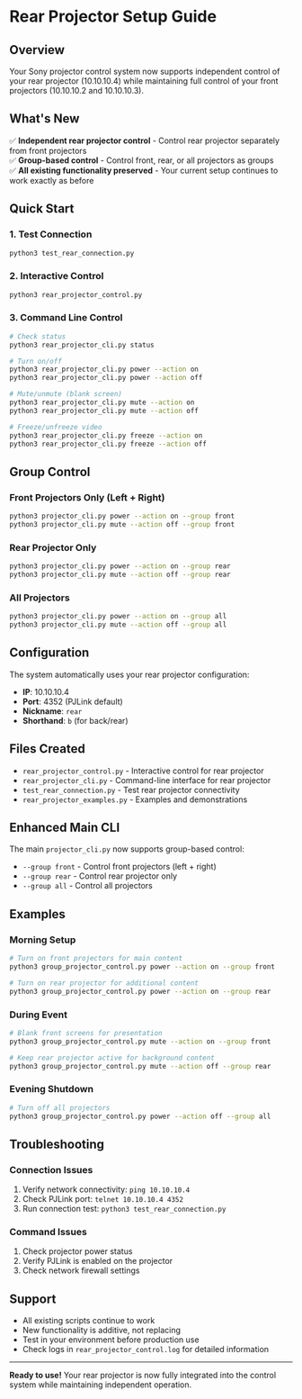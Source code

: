 # Rear Projector Setup Guide

## Overview

Your Sony projector control system now supports independent control of your rear projector (10.10.10.4) while maintaining full control of your front projectors (10.10.10.2 and 10.10.10.3).

## What's New

✅ **Independent rear projector control** - Control rear projector separately from front projectors  
✅ **Group-based control** - Control front, rear, or all projectors as groups  
✅ **All existing functionality preserved** - Your current setup continues to work exactly as before  

## Quick Start

### 1. Test Connection
```bash
python3 test_rear_connection.py
```

### 2. Interactive Control
```bash
python3 rear_projector_control.py
```

### 3. Command Line Control
```bash
# Check status
python3 rear_projector_cli.py status

# Turn on/off
python3 rear_projector_cli.py power --action on
python3 rear_projector_cli.py power --action off

# Mute/unmute (blank screen)
python3 rear_projector_cli.py mute --action on
python3 rear_projector_cli.py mute --action off

# Freeze/unfreeze video
python3 rear_projector_cli.py freeze --action on
python3 rear_projector_cli.py freeze --action off
```

## Group Control

### Front Projectors Only (Left + Right)
```bash
python3 projector_cli.py power --action on --group front
python3 projector_cli.py mute --action off --group front
```

### Rear Projector Only
```bash
python3 projector_cli.py power --action on --group rear
python3 projector_cli.py mute --action off --group rear
```

### All Projectors
```bash
python3 projector_cli.py power --action on --group all
python3 projector_cli.py mute --action off --group all
```

## Configuration

The system automatically uses your rear projector configuration:
- **IP**: 10.10.10.4
- **Port**: 4352 (PJLink default)
- **Nickname**: `rear`
- **Shorthand**: `b` (for back/rear)

## Files Created

- `rear_projector_control.py` - Interactive control for rear projector
- `rear_projector_cli.py` - Command-line interface for rear projector
- `test_rear_connection.py` - Test rear projector connectivity
- `rear_projector_examples.py` - Examples and demonstrations

## Enhanced Main CLI

The main `projector_cli.py` now supports group-based control:
- `--group front` - Control front projectors (left + right)
- `--group rear` - Control rear projector only
- `--group all` - Control all projectors

## Examples

### Morning Setup
```bash
# Turn on front projectors for main content
python3 group_projector_control.py power --action on --group front

# Turn on rear projector for additional content
python3 group_projector_control.py power --action on --group rear
```

### During Event
```bash
# Blank front screens for presentation
python3 group_projector_control.py mute --action on --group front

# Keep rear projector active for background content
python3 group_projector_control.py mute --action off --group rear
```

### Evening Shutdown
```bash
# Turn off all projectors
python3 group_projector_control.py power --action off --group all
```

## Troubleshooting

### Connection Issues
1. Verify network connectivity: `ping 10.10.10.4`
2. Check PJLink port: `telnet 10.10.10.4 4352`
3. Run connection test: `python3 test_rear_connection.py`

### Command Issues
1. Check projector power status
2. Verify PJLink is enabled on the projector
3. Check network firewall settings

## Support

- All existing scripts continue to work
- New functionality is additive, not replacing
- Test in your environment before production use
- Check logs in `rear_projector_control.log` for detailed information

---

**Ready to use!** Your rear projector is now fully integrated into the control system while maintaining independent operation.
